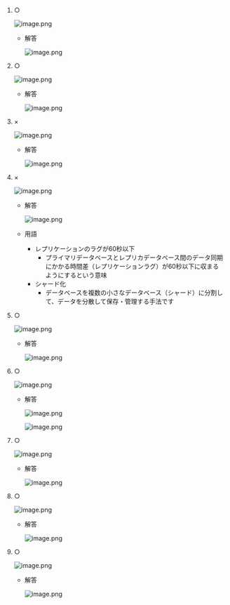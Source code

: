 1. ○ 
    
    ![image.png](https://prod-files-secure.s3.us-west-2.amazonaws.com/42b16988-a5a8-437d-af8b-c8412ee1342b/0fe1f739-4e9b-4cf2-8628-2a7f36147b68/image.png)
    
    - 解答
        
        ![image.png](https://prod-files-secure.s3.us-west-2.amazonaws.com/42b16988-a5a8-437d-af8b-c8412ee1342b/12f12623-2c57-4712-9677-a8a481bc9032/image.png)
        
2. ○
    
    ![image.png](https://prod-files-secure.s3.us-west-2.amazonaws.com/42b16988-a5a8-437d-af8b-c8412ee1342b/b863fbcc-9acf-42b8-a98b-1161f6b6d554/image.png)
    
    - 解答
        
        ![image.png](https://prod-files-secure.s3.us-west-2.amazonaws.com/42b16988-a5a8-437d-af8b-c8412ee1342b/a705eadd-442d-43ba-8380-e587c958cfb1/image.png)
        
3.  ×
    
    ![image.png](https://prod-files-secure.s3.us-west-2.amazonaws.com/42b16988-a5a8-437d-af8b-c8412ee1342b/25b4b552-4f15-4f9e-b861-74a254437025/image.png)
    
    - 解答
        
        ![image.png](https://prod-files-secure.s3.us-west-2.amazonaws.com/42b16988-a5a8-437d-af8b-c8412ee1342b/e1c9b495-afde-4d35-bb03-f31abec1c0dc/image.png)
        
4.  ×
    
    ![image.png](https://prod-files-secure.s3.us-west-2.amazonaws.com/42b16988-a5a8-437d-af8b-c8412ee1342b/6acaed97-64a1-4ca8-b55a-4c46b8e8663a/image.png)
    
    - 解答
        
        ![image.png](https://prod-files-secure.s3.us-west-2.amazonaws.com/42b16988-a5a8-437d-af8b-c8412ee1342b/76c55324-4ef7-4cb2-81c8-9e5924cd99ba/image.png)
        
    - 用語
        - レプリケーションのラグが60秒以下
            - プライマリデータベースとレプリカデータベース間のデータ同期にかかる時間差（レプリケーションラグ）が60秒以下に収まるようにするという意味
        - シャード化
            - データベースを複数の小さなデータベース（シャード）に分割して、データを分散して保存・管理する手法です
5. ○
    
    ![image.png](https://prod-files-secure.s3.us-west-2.amazonaws.com/42b16988-a5a8-437d-af8b-c8412ee1342b/f03085c9-f8f1-4274-8dfd-35966e567d82/image.png)
    
    - 解答
        
        ![image.png](https://prod-files-secure.s3.us-west-2.amazonaws.com/42b16988-a5a8-437d-af8b-c8412ee1342b/558924e0-3784-4585-83a2-0693f8080362/image.png)
        
6. ○
    
    ![image.png](https://prod-files-secure.s3.us-west-2.amazonaws.com/42b16988-a5a8-437d-af8b-c8412ee1342b/d09d6b6e-d2d0-43ee-b18b-341b9ba82efa/image.png)
    
    - 解答
        
        ![image.png](https://prod-files-secure.s3.us-west-2.amazonaws.com/42b16988-a5a8-437d-af8b-c8412ee1342b/b9f2484a-71fb-41b7-a7ee-2ae8f99ce59b/image.png)
        
        ![image.png](https://prod-files-secure.s3.us-west-2.amazonaws.com/42b16988-a5a8-437d-af8b-c8412ee1342b/9f9e1b42-02cb-4c12-b686-e736a1fc39bc/image.png)
        
7. ○ 
    
    ![image.png](https://prod-files-secure.s3.us-west-2.amazonaws.com/42b16988-a5a8-437d-af8b-c8412ee1342b/624eded1-580a-4d6c-8e86-3a903771dec1/image.png)
    
    - 解答
        
        ![image.png](https://prod-files-secure.s3.us-west-2.amazonaws.com/42b16988-a5a8-437d-af8b-c8412ee1342b/b5e91d28-dee4-4c22-8750-8ab570305f3f/image.png)
        
8. ○
    
    ![image.png](https://prod-files-secure.s3.us-west-2.amazonaws.com/42b16988-a5a8-437d-af8b-c8412ee1342b/0ba68d42-87c4-4bec-bd2e-eab4b9bbfab3/image.png)
    
    - 解答
        
        ![image.png](https://prod-files-secure.s3.us-west-2.amazonaws.com/42b16988-a5a8-437d-af8b-c8412ee1342b/4879a547-a81d-4bed-b78c-f1578281f7ac/image.png)
        
9. ○
    
    ![image.png](https://prod-files-secure.s3.us-west-2.amazonaws.com/42b16988-a5a8-437d-af8b-c8412ee1342b/74a856c4-57c4-4d3a-9d00-fb5cb83c52c1/image.png)
    
    - 解答
        
        ![image.png](https://prod-files-secure.s3.us-west-2.amazonaws.com/42b16988-a5a8-437d-af8b-c8412ee1342b/a9ea8334-6ea0-49e3-9379-b83ef312d5b8/image.png)